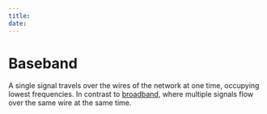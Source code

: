 ```yaml
---
title: 
date: 
---
```


# Baseband

A single signal travels over the wires of the network at one time, occupying lowest frequencies.
In contrast to [broadband](2020-10-17--16-02-37Z--broadband.md), where multiple signals flow over the same wire at the same time.

